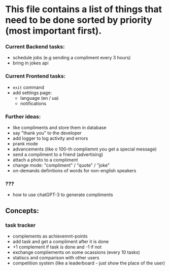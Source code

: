 # This file contains a list of things that need to be done sorted by priority (most important first).

### Current Backend tasks:

-   schedule jobs (e.g sending a compliment every 3 hours)
-   bring in jokes api

### Current Frontend tasks:

-   `exit` command
-   add settings page:
    -   language (en / ua)
    -   notifications

### Further ideas:

-   like compliments and store them in database
-   say "thank you" to the developer
-   add logger to log activity and errors
-   prank mode
-   advancements (like o 100-th compliemnt you get a special message)
-   send a compliment to a friend (advertising)
-   attach a photo to a compliment
-   change mode: "compliment" / "quote" / "joke"
-   on-demands definitions of words for non-english speakers

### ???

-   how to use chatGPT-3 to generate compliments

## Concepts:

### task tracker

-   complements as achievemnt-points
-   add task and get a compliment after it is done
-   +1 complement if task is done and -1 if not
-   exchange compliements on some ocassions (every 10 tasks)
-   statiscs and comparison with other users
-   competition system (like a leaderboard - just show the place of the user)
